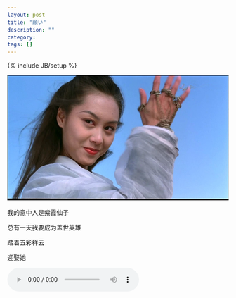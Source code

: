 ```yaml
---
layout: post
title: "願い"
description: ""
category: 
tags: []
---
```

{% include JB/setup %}

![image](/media/pic/zixia.jpg)


我的意中人是紫霞仙子


总有一天我要成为盖世英雄


踏着五彩祥云


迎娶她





<audio src="http://mb.songtaste.com/201411231604/e0d4b976e69bd8182b8f0199cb2d83fc/b/b4/b4289e302476bc5299bc533e5693ed54.mp3" controls="controls"></audio>

